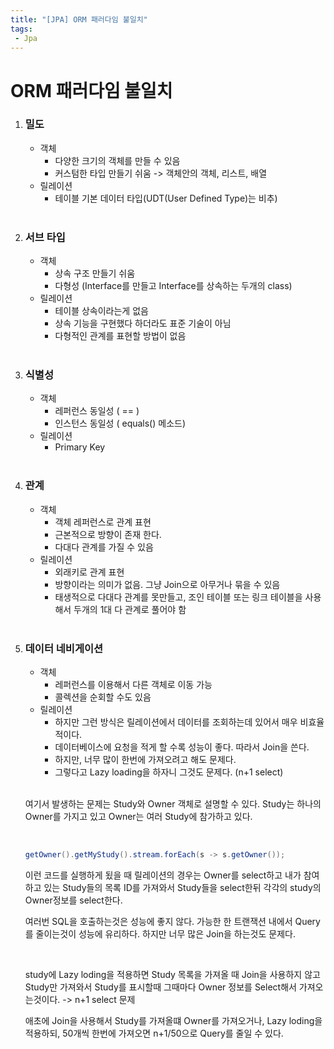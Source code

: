 ```yaml
---
title: "[JPA] ORM 패러다임 불일치"
tags:
 - Jpa
---
```




# ORM 패러다임 불일치

1. ### 밀도

   * 객체
     * 다양한 크기의 객체를 만들 수 있음
     * 커스텀한 타입 만들기 쉬움 -> 객체안의 객체, 리스트, 배열
   * 릴레이션
     * 테이블 기본 데이터 타입(UDT(User Defined Type)는 비추)

   <br/>

2. ### 서브 타입

   * 객체
     * 상속 구조 만들기 쉬움
     * 다형성 (Interface를 만들고 Interface를 상속하는 두개의 class)
   * 릴레이션
     * 테이블 상속이라는게 없음
     * 상속 기능을 구현했다 하더라도 표준 기술이 아님
     * 다형적인 관계를 표현할 방법이 없음

   <br/>

3. ### 식별성

   * 객체
     * 레퍼런스 동일성 ( == )
     * 인스턴스 동일성 ( equals() 메소드)
   * 릴레이션
     * Primary Key

   <br/>

4. ### 관계

   * 객체
     * 객체 레퍼런스로 관계 표현
     * 근본적으로 방향이 존재 한다.
     * 다대다 관계를 가질 수 있음
   * 릴레이션
     * 외래키로 관계 표현
     * 방향이라는 의미가 없음. 그냥 Join으로 아무거나 묶을 수 있음
     * 태생적으로 다대다 관계를 못만들고, 조인 테이블 또는 링크 테이블을 사용해서 두개의 1대 다 관계로 풀어야 함

   <br/>

5. ### 데이터 네비게이션

   * 객체
     * 레퍼런스를 이용해서 다른 객체로 이동 가능
     * 콜렉션을 순회할 수도 있음
   * 릴레이션
     * 하지만 그런 방식은 릴레이션에서 데이터를 조회하는데 있어서 매우 비효율적이다.
     * 데이터베이스에 요청을 적게 할 수록 성능이 좋다. 따라서 Join을 쓴다.
     * 하지만, 너무 많이 한번에 가져오려고 해도 문제다.
     * 그렇다고 Lazy loading을 하자니 그것도 문제다. (n+1 select)

   <br/>

   여기서 발생하는 문제는 Study와 Owner 객체로 설명할 수 있다. Study는 하나의 Owner를 가지고 있고 Owner는 여러 Study에 참가하고 있다.

   <br/>

   ```java
   getOwner().getMyStudy().stream.forEach(s -> s.getOwner());
   ```

   이런 코드를 실행하게 됬을 때 릴레이션의 경우는 Owner를 select하고 내가 참여하고 있는 Study들의 목록 ID를 가져와서 Study들을 select한뒤 각각의 study의 Owner정보를 select한다.

   여러번 SQL을 호출하는것은 성능에 좋지 않다. 가능한 한 트랜잭션 내에서 Query를 줄이는것이 성능에 유리하다. 하지만 너무 많은 Join을 하는것도 문제다.

   <br/>

   study에 Lazy loding을 적용하면 Study  목록을 가져올 때 Join을 사용하지 않고 Study만 가져와서 Study를 표시할때 그때마다 Owner 정보를 Select해서 가져오는것이다. -> n+1 select 문제

   애초에 Join을 사용해서 Study를 가져올떄 Owner를 가져오거나, Lazy loding을 적용하되, 50개씩 한번에 가져오면 n+1/50으로 Query를 줄일 수 있다.

   <br/>

   